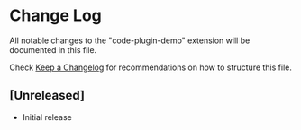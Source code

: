 # Change Log

All notable changes to the "code-plugin-demo" extension will be documented in this file.

Check [Keep a Changelog](http://keepachangelog.com/) for recommendations on how to structure this file.

## [Unreleased]

- Initial release